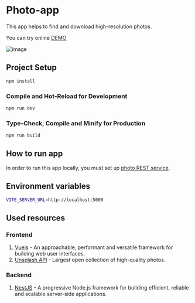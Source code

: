 # Photo-app

This app helps to find and download high-resolution photos.

You can try online [DEMO](https://valko-photo.netlify.app/)

![image](https://user-images.githubusercontent.com/60567379/174774495-ced1d713-28cb-47ee-b139-0654993929a7.png)



## Project Setup

```sh
npm install
```

### Compile and Hot-Reload for Development

```sh
npm run dev
```

### Type-Check, Compile and Minify for Production

```sh
npm run build
```
## How to run app
In order to run this app locally, you must set up [photo REST service](https://github.com/alexeyvalko/photo-rest-service).

## Environment variables
```sh
VITE_SERVER_URL=http://localhost:5000
```
## Used resources
### Frontend
1. [Vuejs](https://vuejs.org/)  - An approachable, performant and versatile framework for building web user interfaces.
2. [Unsplash API](https://unsplash.com/developers)  - Largest open collection of high-quality photos.

### Backend
1. [NestJS](https://nestjs.com/)  - A progressive Node.js framework for building efficient, reliable and scalable server-side applications.
